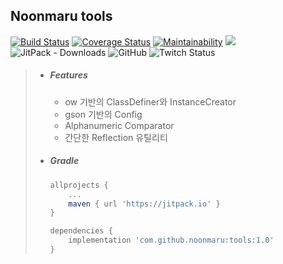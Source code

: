 ## Noonmaru tools

[![Build Status](https://travis-ci.org/noonmaru/tools.svg?branch=master)](https://travis-ci.org/noonmaru/tools)
[![Coverage Status](https://coveralls.io/repos/github/noonmaru/tools/badge.svg?branch=master)](https://coveralls.io/github/noonmaru/tools?branch=master)
[![Maintainability](https://api.codeclimate.com/v1/badges/9c0885a701db24474bc1/maintainability)](https://codeclimate.com/github/noonmaru/tools/maintainability)
[![](https://jitpack.io/v/noonmaru/tools.svg)](https://jitpack.io/#noonmaru/tools)
![JitPack - Downloads](https://img.shields.io/jitpack/dm/github/noonmaru/tools)
![GitHub](https://img.shields.io/github/license/noonmaru/tools)
![Twitch Status](https://img.shields.io/twitch/status/hptgrm)

> * ##### Features
>   * ow 기반의 ClassDefiner와 InstanceCreator
>   * gson 기반의 Config
>   * Alphanumeric Comparator
>   * 간단한 Reflection 유틸리티
> * ##### Gradle
>   ```groovy
>   allprojects {
>       ...
>       maven { url 'https://jitpack.io' }
>   }
>   ```
>   ```groovy
>   dependencies {
>       implementation 'com.github.noonmaru:tools:1.0'
>   }
>   ```